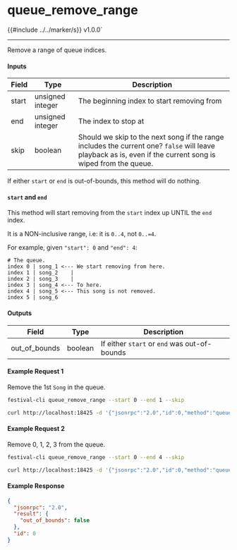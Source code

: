 # queue_remove_range

{{#include ../../marker/s}} v1.0.0`

---

Remove a range of queue indices.

#### Inputs
| Field  | Type             | Description |
|--------|------------------|-------------|
| start  | unsigned integer | The beginning index to start removing from
| end    | unsigned integer | The index to stop at
| skip   | boolean          | Should we skip to the next song if the range includes the current one? `false` will leave playback as is, even if the current song is wiped from the queue.

If either `start` or `end` is out-of-bounds, this method will do nothing.

#### `start` and `end`
This method will start removing from the `start` index up UNTIL the `end` index.

It is a NON-inclusive range, i.e: it is `0..4`, not `0..=4`.

For example, given `"start": 0` and `"end": 4`:
```plaintext
# The queue.
index 0 | song_1 <--- We start removing from here.
index 1 | song_2    |
index 2 | song_3    |
index 3 | song_4 <--- To here.
index 4 | song_5 <--- This song is not removed.
index 5 | song_6
```

#### Outputs
| Field         | Type    | Description |
|---------------|---------|-------------|
| out_of_bounds | boolean | If either `start` or `end` was out-of-bounds

#### Example Request 1
Remove the 1st `Song` in the queue.
```bash
festival-cli queue_remove_range --start 0 --end 1 --skip
```
```bash
curl http://localhost:18425 -d '{"jsonrpc":"2.0","id":0,"method":"queue_remove_range","params":{"start":0,"end":1,"skip":true}}'
```

#### Example Request 2
Remove 0, 1, 2, 3 from the queue.
```bash
festival-cli queue_remove_range --start 0 --end 4 --skip
```
```bash
curl http://localhost:18425 -d '{"jsonrpc":"2.0","id":0,"method":"queue_remove_range","params":{"start":0,"end":4,"skip":true}}'
```

#### Example Response
```json
{
  "jsonrpc": "2.0",
  "result": {
    "out_of_bounds": false
  },
  "id": 0
}
```

